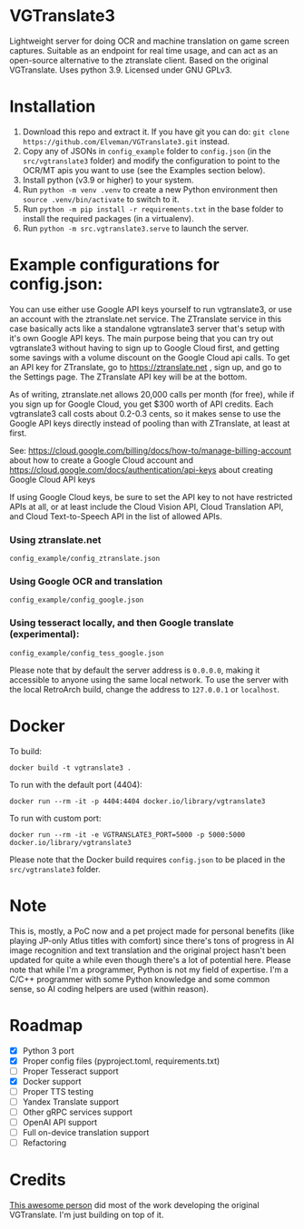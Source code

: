 # VGTranslate3

Lightweight server for doing OCR and machine translation on game screen captures.  Suitable as an endpoint for real time usage, and can act as an open-source alternative to the ztranslate client.  Based on the original VGTranslate. Uses python 3.9.  Licensed under GNU GPLv3.

# Installation

1. Download this repo and extract it.  If you have git you can do: `git clone https://github.com/Elveman/VGTranslate3.git` instead.
2. Copy any of JSONs in `config_example` folder to `config.json` (in the `src/vgtranslate3` folder) and modify the configuration to point to the OCR/MT apis you want to use (see the Examples section below).
3. Install python (v3.9 or higher) to your system.
4. Run `python -m venv .venv` to create a new Python environment then `source .venv/bin/activate` to switch to it.
5. Run `python -m pip install -r requirements.txt` in the base folder to install the required packages (in a virtualenv).
6. Run `python -m src.vgtranslate3.serve` to launch the server.


# Example configurations for config.json:

You can use either use Google API keys yourself to run vgtranslate3, or use an account with the ztranslate.net service.  The ZTranslate service in this case basically acts like a standalone vgtranslate3 server that's setup with it's own Google API keys.  The main purpose being that you can try out vgtranslate3 without having to sign up to Google Cloud first, and getting some savings with a volume discount on the Google Cloud api calls.  To get an API key for ZTranslate, go to https://ztranslate.net , sign up, and go to the Settings page.  The ZTranslate API key will be at the bottom.

As of writing, ztranslate.net allows 20,000 calls per month (for free), while if you sign up for Google Cloud, you get $300 worth of API credits.  Each vgtranslate3 call costs about 0.2-0.3 cents, so it makes sense to use the Google API keys directly instead of pooling than with ZTranslate, at least at first.

See: https://cloud.google.com/billing/docs/how-to/manage-billing-account about how to create a Google Cloud account and https://cloud.google.com/docs/authentication/api-keys about creating Google Cloud API keys

If using Google Cloud keys, be sure to set the API key to not have restricted APIs at all, or at least include the Cloud Vision API, Cloud Translation API, and Cloud Text-to-Speech API in the list of allowed APIs. 

### Using ztranslate.net
```
config_example/config_ztranslate.json
```

### Using Google OCR and translation
```
config_example/config_google.json
```

### Using tesseract locally, and then Google translate (experimental):
```
config_example/config_tess_google.json
```

Please note that by default the server address is `0.0.0.0`, making it accessible to anyone using the same local network. To use the server with the local RetroArch build, change the address to `127.0.0.1` or `localhost`.

# Docker
To build:
```
docker build -t vgtranslate3 .
```
To run with the default port (4404):
```
docker run --rm -it -p 4404:4404 docker.io/library/vgtranslate3
```
To run with custom port:
```
docker run --rm -it -e VGTRANSLATE3_PORT=5000 -p 5000:5000 docker.io/library/vgtranslate3
```
Please note that the Docker build requires `config.json` to be placed in the `src/vgtranslate3` folder.

# Note

This is, mostly, a PoC now and a pet project made for personal benefits (like playing JP-only Atlus titles with comfort) since there's tons of progress in AI image recognition and text translation and the original project hasn't been updated for quite a while even though there's a lot of potential here. Please note that while I'm a programmer, Python is not my field of expertise. I'm a C/C++ programmer with some Python knowledge and some common sense, so AI coding helpers are used (within reason).

# Roadmap

- [x] Python 3 port
- [x] Proper config files (pyproject.toml, requirements.txt)
- [ ] Proper Tesseract support
- [x] Docker support
- [ ] Proper TTS testing
- [ ] Yandex Translate support
- [ ] Other gRPC services support
- [ ] OpenAI API support
- [ ] Full on-device translation support
- [ ] Refactoring

# Credits
[This awesome person](https://gitlab.com/spherebeaker/vgtranslate) did most of the work developing the original VGTranslate. I'm just building on top of it.

